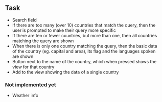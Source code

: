 ## Task

-   Search field
-   If there are too many (over 10) countries that match the query, then the user is prompted to make their query more specific
-   If there are ten or fewer countries, but more than one, then all countries matching the query are shown
-   When there is only one country matching the query, then the basic data of the country (eg. capital and area), its flag and the languages spoken are shown
-   Button next to the name of the country, which when pressed shows the view for that country
-   Add to the view showing the data of a single country

### Not implemented yet

-   Weather info
